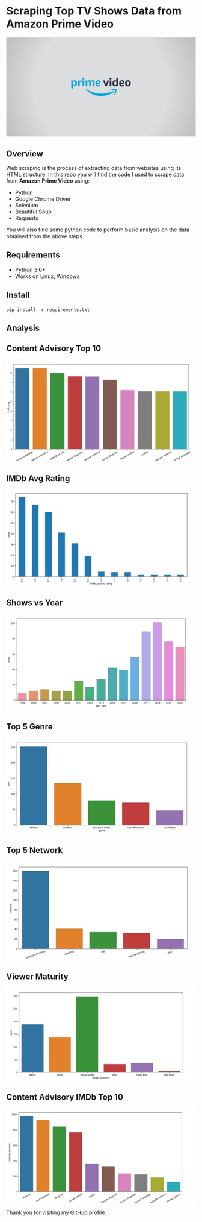 # Scraping Top TV Shows Data from Amazon Prime Video

![Prime Video Logo](./images/prime_logo.png)

## Overview

Web scraping is the process of extracting data from websites using its HTML structure. 
In this repo you will find the code I used to scrape data from **Amazon Prime Video** using:

* Python
* Google Chrome Driver
* Selenium
* Beautiful Soup 
* Requests

You will also find some python code to perform basic analysis on the data obtained from the above steps.

## Requirements
* Python 3.6+
* Works on Linux, Windows

## Install
    pip install -r requirements.txt

## Analysis

## Content Advisory Top 10
![Content Advisory Top 10](./images/content_advisory_imdb_top10.jpg)
## IMDb Avg Rating
![IMDb Avg Rating](./images/imdb_avg_rating.jpg)
## Shows vs Year
![Shows vs Year](./images/showsperyear.jpg)
## Top 5 Genre
![Top 5 Genre](./images/top5Genre.jpg)
## Top 5 Network
![Top 5 Network](./images/top5network.jpg)
## Viewer Maturity
![Viewer Maturity](./images/viewermaturity.jpg)
## Content Advisory IMDb Top 10
![Content Advisory IMDb Top 10](./images/content_advisory_top10.jpg)


Thank you for visiting my GitHub profile.